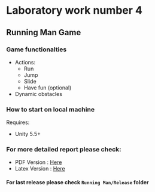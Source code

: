 # Laboratory work number 4

## Running Man Game

### Game functionalties
* Actions:
	* Run
	* Jump
	* Slide 
	* Have fun (optional)
* Dynamic obstacles

### How to start on local machine

Requires:
* Unity 5.5+

### For more detailed report please check: 

* PDF Version : [Here](https://github.com/AScripnic/MIDPS-laboratories/blob/master/Lab%234/Documentation/Lab_template.pdf)
* Latex Version : [Here](https://github.com/AScripnic/MIDPS-laboratories/blob/master/Lab%234/Documentation/Lab_template.tex)

#### For last release please check `Running Man/Release` folder
